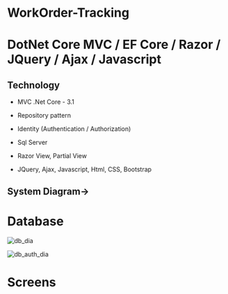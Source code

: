 # WorkOrder-Tracking

# DotNet Core MVC / EF Core / Razor / JQuery / Ajax / Javascript 

Technology
----------
- MVC .Net Core - 3.1

- Repository pattern

- Identity (Authentication / Authorization)

- Sql Server

- Razor View, Partial View

- JQuery, Ajax, Javascript, Html, CSS, Bootstrap


## System Diagram->


# Database
![db_dia](https://user-images.githubusercontent.com/26190114/166802303-b1a54a9b-656e-46d7-91a6-9df148a7947d.PNG)

![db_auth_dia](https://user-images.githubusercontent.com/26190114/166802666-e5b50a14-5ca7-4bfe-a55a-b1bc5909b890.PNG)

# Screens
